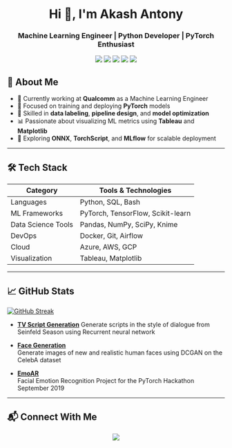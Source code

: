 <h1 align="center">Hi 👋, I'm Akash Antony</h1>
<h3 align="center">Machine Learning Engineer | Python Developer | PyTorch Enthusiast</h3>

<p align="center">
  <img src="https://img.shields.io/badge/Python-3776AB?style=for-the-badge&n&logoColor=whitewhite"/>
  <img src="https://img.shields.io/badge/PyTorch-EE4C2C?style=for-the-badge&logo=pytorch&logoColor=white"/>
  <img src="https://img.shields.io/badge/TensorFlow-2496ED?style=for-the-badge&logo=tensorflow&logoColor=white"/>
  <img src="https://img.shields.io/badge/Docker-E97627?style=for-the-badge&logo=docker&logoColor=white"/>
  <img src="https://img.shields.io/badge/Knime-E97627?style=for-the-badge&logo=knime&logoColor=white"/>


## 🧠 About Me

- 🔭 Currently working at **Qualcomm** as a Machine Learning Engineer
- 🧪 Focused on training and deploying **PyTorch** models
- 🧹 Skilled in **data labeling**, **pipeline design**, and **model optimization**
- 📊 Passionate about visualizing ML metrics using **Tableau** and **Matplotlib**
- 🌱 Exploring **ONNX**, **TorchScript**, and **MLflow** for scalable deployment

---

## 🛠️ Tech Stack

| Category           | Tools & Technologies               |
|--------------------|------------------------------------|
| Languages          | Python, SQL, Bash                  |
| ML Frameworks      | PyTorch, TensorFlow, Scikit-learn  |
| Data Science Tools | Pandas, NumPy, SciPy, Knime        |
| DevOps             | Docker, Git, Airflow               |
| Cloud              | Azure, AWS, GCP                    |
| Visualization      | Tableau, Matplotlib                |

---

## 📈 GitHub Stats
[![GitHub Streak](https://streak-stats.demolab.com/?user=kshntn)](https://git.io/streak-stats)


- **[TV Script Generation](https://github.com/kshntn/DLND/tree/master/Project-3)**
  Generate scripts in the style of dialogue from Seinfeld Season using Recurrent neural network

- **[Face Generation](https://github.com/kshntn/DLND/tree/master/Project-4)**  
  Generate images of new and realistic human faces using DCGAN on the CelebA dataset

- **[EmoAR](https://github.com/kshntn/EmoAR)**  
  Facial Emotion Recognition Project for the PyTorch Hackathon September 2019
  
---


## 📬 Connect With Me

<p align="center">
  <a href="https://www.linkedin.com/in/akash-antony/" target="_blank">
    <img src="https://img.shields.io/badge/LinkedIn-0A66C2?style=for-the-badge&logo=linkedin&logoColor=white"/>
  </a>
